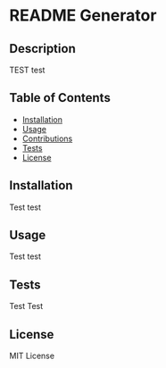 # README Generator
  
  ## Description 

  TEST test
  ## Table of Contents
  * [Installation](#installation)
  * [Usage](#usage)
  * [Contributions](#contributions)
  * [Tests](#tests)
  * [License](#license)
  
  ## Installation
  
  Test test
  
  ## Usage 
  
  Test test

  ## Tests
  
  Test Test

  ## License
  
  MIT License
  